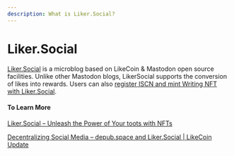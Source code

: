 ```yaml
---
description: What is Liker.Social?
---
```


# Liker.Social

[Liker.Social](https://liker.social/) is a microblog based on LikeCoin & Mastodon open source facilities. Unlike other Mastodon blogs, LikerSocial supports the conversion of likes into rewards. Users can also [register ISCN and mint Writing NFT with Liker.Social](../general-guides/writing-nft/nft-portal/#publish-writing-nft-on-liker.social).

#### To Learn More

[Liker.Social – Unleash the Power of Your toots with NFTs](https://blog.like.co/en/likersocial-supports-writing-nft/)

[Decentralizing Social Media – depub.space and Liker.Social | LikeCoin Update](https://blog.like.co/en/decentralizing-social-media-depub-space-and-liker-social-likecoin-update/)
